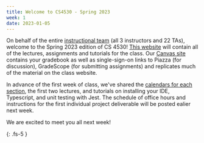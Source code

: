 ```yaml
---
title: Welcome to CS4530 - Spring 2023 
week: 1
date: 2023-01-05
---
```


On behalf of the entire [instructional team](https://neu-se.github.io/CS4530-Spring-2023/staff) (all 3 instructors and 22 TAs), welcome to the Spring 2023 edition of CS 4530! [This website](https://neu-se.github.io/CS4530-Spring-2023/) will contain all of the lectures, assignments and tutorials for the class. Our [Canvas site](https://northeastern.instructure.com/courses/133054) contains your gradebook as well as single-sign-on links to Piazza (for discussion), GradeScope (for submitting assignments) and replicates much of the material on the class website.

In advance of the first week of class, we've shared the [calendars for each section](https://neu-se.github.io/CS4530-Spring-2023/calendar/), the first two lectures, and tutorials on installing your IDE, Typescript, and unit testing with Jest. The schedule of office hours and instructions for the first individual project deliverable will be posted ealier next week. 

We are excited to meet you all next week!

{: .fs-5 }
